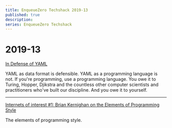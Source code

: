 ```yaml
---
title: EnqueueZero Techshack 2019-13
published: true
description:
series: EnqueueZero Techshack
---
```


# 2019-13

[In Defense of YAML](https://blog.atomist.com/in-defense-of-yaml/)

YAML as data format is defensible. YAML as a programming language is not. If you're programming, use a programming language. You owe it to Turing, Hopper, Djikstra and the countless other computer scientists and practitioners who've built our discipline. And you owe it to yourself.

---

[Internets of interest #1: Brian Kernighan on the Elements of Programming Style](https://dave.cheney.net/2018/09/15/internets-of-interest-1-brian-kernighan-on-the-elements-of-programming-style)

The elements of programming style.
